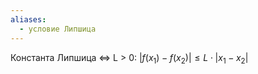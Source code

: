 ```yaml
---
aliases:
  - условие Липшица
---
```

Константа Липшица $\iff$ L > 0: $|f(x_1) - f(x_2)| \leq L \cdot |x_1 - x_2|$ 
